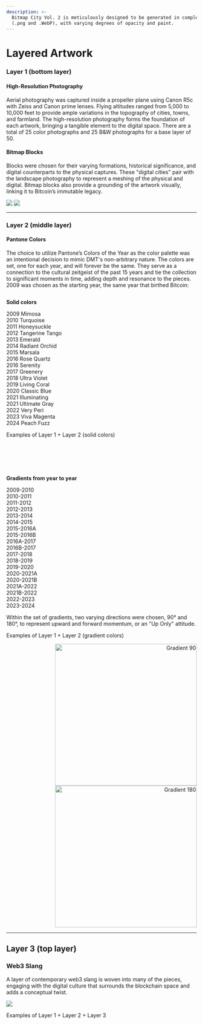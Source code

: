 ```yaml
---
description: >-
  Bitmap City Vol. 2 is meticulously designed to be generated in complete layers
  (.png and .WebP), with varying degrees of opacity and paint.
---
```


# Layered Artwork

### **Layer 1 (bottom layer)**

#### High-Resolution Photography

Aerial photography was captured inside a propeller plane using Canon R5c with Zeiss and Canon prime lenses. Flying altitudes ranged from 5,000 to 10,000 feet to provide ample variations in the topography of cities, towns, and farmland. The high-resolution photography forms the foundation of each artwork, bringing a tangible element to the digital space. There are a total of 25 color photographs and 25 B\&W photographs for a base layer of 50.

#### Bitmap Blocks

Blocks were chosen for their varying formations, historical significance, and digital counterparts to the physical captures. These "digital cities" pair with the landscape photography to represent a meshing of the physical and digital. Bitmap blocks also provide a grounding of the artwork visually, linking it to Bitcoin’s immutable legacy.



![](https://github.com/user-attachments/assets/8c425e55-a51c-4333-b89c-e0a0f354b95c) ![](https://github.com/user-attachments/assets/78e9ad36-e907-4bd5-addd-e642bd97dc02)

***

### Layer 2 (middle layer)

#### Pantone Colors

The choice to utilize Pantone’s Colors of the Year as the color palette was an intentional decision to mimic DMT's non-arbitrary nature. The colors are set, one for each year, and will forever be the same. They serve as a connection to the cultural zeitgeist of the past 15 years and tie the collection to significant moments in time, adding depth and resonance to the pieces. 2009 was chosen as the starting year, the same year that birthed Bitcoin:

<figure><img src=".gitbook/assets/Pantone Colors 2009-2024.jpg" alt=""><figcaption></figcaption></figure>

**Solid colors**

2009 Mimosa\
2010 Turquoise\
2011 Honeysuckle\
2012 Tangerine Tango\
2013 Emerald\
2014 Radiant Orchid\
2015 Marsala\
2016 Rose Quartz\
2016 Serenity\
2017 Greenery\
2018 Ultra Violet\
2019 Living Coral\
2020 Classic Blue\
2021 Illuminating\
2021 Ultimate Gray\
2022 Very Peri\
2023 Viva Magenta\
2024 Peach Fuzz



Examples of Layer 1 + Layer 2 (solid colors)

<div align="left">

<img src="https://github.com/user-attachments/assets/6b93252d-84ab-4804-b62e-4bcc9b582939" alt="">

 

<figure><img src=".gitbook/assets/Solid Color 1.jpg" alt=""><figcaption></figcaption></figure>

 

<figure><img src=".gitbook/assets/Solid Color 2.jpg" alt=""><figcaption></figcaption></figure>

</div>

<div>

<figure><img src=".gitbook/assets/Solid Color 3.jpg" alt=""><figcaption></figcaption></figure>

 

<figure><img src=".gitbook/assets/Solid Color 4.jpg" alt=""><figcaption></figcaption></figure>

 

<figure><img src=".gitbook/assets/Solid Color 5.jpg" alt=""><figcaption></figcaption></figure>

</div>



**Gradients from year to year**&#x20;

2009-2010\
2010-2011\
2011-2012\
2012-2013\
2013-2014\
2014-2015\
2015-2016A\
2015-2016B\
2016A-2017\
2016B-2017\
2017-2018\
2018-2019\
2019-2020\
2020-2021A\
2020-2021B\
2021A-2022\
2021B-2022\
2022-2023\
2023-2024

Within the set of gradients, two varying directions were chosen, 90° and 180°, to represent upward and forward momentum, or an "Up Only" attitude.



Examples of Layer 1 + Layer 2 (gradient colors)

<div align="right">

<img src="https://github.com/user-attachments/assets/2d8162f7-08ba-4142-8407-8f08428b6c70" alt="Gradient 90" width="375">

 

<img src="https://github.com/user-attachments/assets/f0cd2b6a-4f75-4dde-bad0-727a33414e98" alt="Gradient 180" width="375">

</div>

***

## Layer 3 (top layer)

### Web3 Slang

A layer of contemporary web3 slang is woven into many of the pieces, engaging with the digital culture that surrounds the blockchain space and adds a conceptual twist.



![](https://github.com/user-attachments/assets/9b8167e2-4e8f-426b-bb1f-cfc732f270e2)



Examples of Layer 1 + Layer 2 + Layer 3

<div>

<figure><img src=".gitbook/assets/ALPHA.jpg" alt=""><figcaption></figcaption></figure>

 

<figure><img src=".gitbook/assets/Degen.jpg" alt=""><figcaption></figcaption></figure>

 

<figure><img src=".gitbook/assets/DMT.jpg" alt=""><figcaption></figcaption></figure>

 

<figure><img src=".gitbook/assets/Fomo.jpg" alt=""><figcaption></figcaption></figure>

 

<figure><img src=".gitbook/assets/GMGN.jpg" alt=""><figcaption></figcaption></figure>

 

<figure><img src=".gitbook/assets/NGMI.jpg" alt=""><figcaption></figcaption></figure>

 

<figure><img src=".gitbook/assets/Wen.jpg" alt=""><figcaption></figcaption></figure>

</div>
